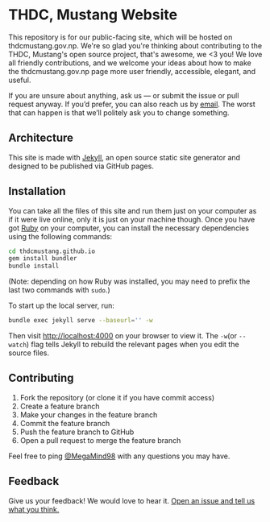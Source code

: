 THDC, Mustang Website
==========================

This repository is for our public-facing site, which will be hosted on thdcmustang.gov.np. We're so glad you're thinking about contributing to the THDC, Mustang's open source project, that's awesome, we <3 you! We love all friendly contributions, and we welcome your ideas about how to make the thdcmustang.gov.np page more user friendly, accessible, elegant, and useful.

If you are unsure about anything, ask us — or submit the issue or pull request anyway. If you’d prefer, you can also reach us by [email](mailto:thdcmustang@gmail.com). The worst that can happen is that we’ll politely ask you to change something. 


## Architecture

This site is made with [Jekyll](http://jekyllrb.com), an open source static site generator and designed to 
be published via GitHub pages.

## Installation
You can take all the files of this site and run them just on your computer 
as if it were live online, only it is just on your machine though. Once you have got
[Ruby](https://www.ruby-lang.org/) on your computer, you can install the
necessary dependencies using the following commands:

```sh
cd thdcmustang.github.io
gem install bundler
bundle install
```

(Note: depending on how Ruby was installed, you may need to prefix the
last two commands with `sudo`.)

To start up the local server, run:

```sh
bundle exec jekyll serve --baseurl='' -w
```

Then visit [http://localhost:4000](http://localhost:4000) on your browser to 
view it. The `-w`(or `--watch`) flag tells Jekyll to rebuild the relevant 
pages when you edit the source files.

## Contributing

1. Fork the repository (or clone it if you have commit access)
2. Create a feature branch
3. Make your changes in the feature branch
4. Commit the feature branch
5. Push the feature branch to GitHub
6. Open a pull request to merge the feature branch

Feel free to ping [@MegaMind98](https://github.com/MegaMind98) with any questions you
may have.

## Feedback

Give us your feedback! We would love to hear it. [Open an issue and tell us what you think.](https://github.com/THDCMustang/thdcmustang.github.io/issues)
